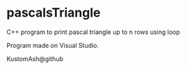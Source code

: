 # pascalsTriangle
C++ program to print pascal triangle up to n rows using loop
 
Program made on Visual Studio.

KustomAsh@github
